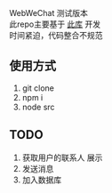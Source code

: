 WebWeChat 测试版本</br>
此repo主要基于 [此库](https://github.com/nodeWechat/wechat4u) 开发</br>
时间紧迫，代码整合不规范
## 使用方式
1. git clone 
2. npm i
3. node src
## TODO
1. 获取用户的联系人 展示
2. 发送消息
3. 加入数据库
